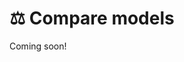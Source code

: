 # ⚖️ Compare models

[//]: # (TODO: create content, needs to include screenshots and instructions)

Coming soon!